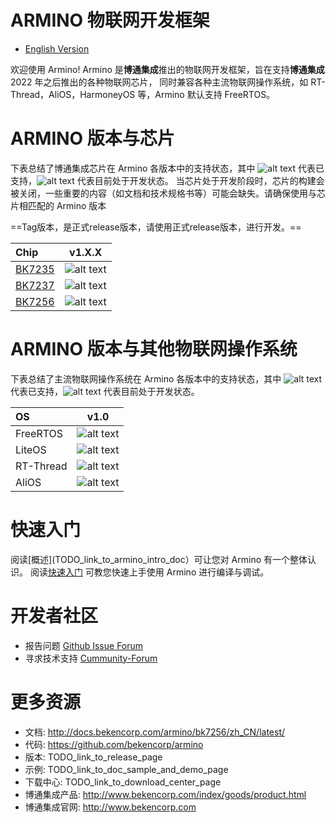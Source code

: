# ARMINO 物联网开发框架

* [English Version](./README.md)

欢迎使用 Armino!
Armino 是**博通集成**推出的物联网开发框架，旨在支持**博通集成** 2022 年之后推出的各种物联网芯片，
同时兼容各种主流物联网操作系统，如 RT-Thread，AliOS，HarmoneyOS 等，Armino 默认支持 FreeRTOS。

# ARMINO 版本与芯片

下表总结了博通集成芯片在 Armino 各版本中的支持状态，其中 ![alt text][支持] 代表已支持，![alt text][开发中] 代表目前处于开发状态。
当芯片处于开发阶段时，芯片的构建会被关闭，一些重要的内容（如文档和技术规格书等）可能会缺失。请确保使用与芯片相匹配的 Armino 版本

==Tag版本，是正式release版本，请使用正式release版本，进行开发。==

|Chip                                                                                |          v1.X.X         |
|:---------------------------------------------------------------------------------- |:--------------------:   |
|[BK7235](http://docs.bekencorp.com/spec/BK7235/BK7235%C2%A0Datasheet_V0.1.pdf) | ![alt text][开发中]      |
|[BK7237](http://docs.bekencorp.com/spec/BK7237/BK7237%C2%A0Datasheet_V0.3.pdf) | ![alt text][开发中]      |
|[BK7256](http://docs.bekencorp.com/spec/BK7256/BK7256%C2%A0Datasheet_V0.1.pdf) | ![alt text][开发中]      |

[支持]: https://img.shields.io/badge/-supported-green "支持"
[开发中]: https://img.shields.io/badge/-developing-orange "开发中"

# ARMINO 版本与其他物联网操作系统

下表总结了主流物联网操作系统在 Armino 各版本中的支持状态，其中 ![alt text][支持] 代表已支持，![alt text][开发中] 代表目前处于开发状态。

|OS           |         v1.0           |
|:----------- |:---------------------: |
|FreeRTOS     | ![alt text][支持]       |
|LiteOS       | ![alt text][支持]      |
|RT-Thread    | ![alt text][开发中]      |
|AliOS        | ![alt text][开发中]      |

[支持]: https://img.shields.io/badge/-supported-green "支持"
[开发中]: https://img.shields.io/badge/-developing-orange "开发中"

# 快速入门

阅读[概述](TODO_link_to_armino_intro_doc）可让您对 Armino 有一个整体认识。 
阅读[快速入门](TODO_link_to_armino_get_started_doc) 可教您快速上手使用 Armino 进行编译与调试。

# 开发者社区

 - 报告问题 [Github Issue Forum](TODO_link_to_armino_github_forum)  
 - 寻求技术支持 [Cummunity-Forum](TODO_link_to_armino_forum)

# 更多资源

 - 文档: http://docs.bekencorp.com/armino/bk7256/zh_CN/latest/
 - 代码: https://github.com/bekencorp/armino
 - 版本: TODO_link_to_release_page
 - 示例: TODO_link_to_doc_sample_and_demo_page
 - 下载中心: TODO_link_to_download_center_page
 - 博通集成产品: http://www.bekencorp.com/index/goods/product.html
 - 博通集成官网: http://www.bekencorp.com
